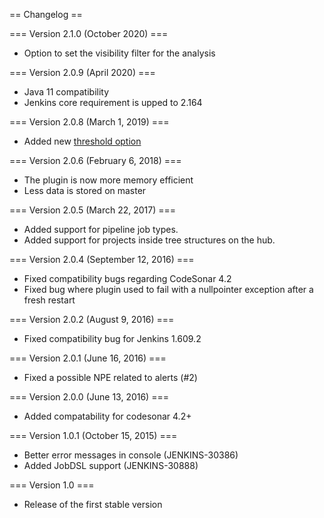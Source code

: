 == Changelog ==

=== Version 2.1.0 (October 2020) ===

* Option to set the visibility filter for the analysis

=== Version 2.0.9 (April 2020) === 

* Java 11 compatibility
* Jenkins core requirement is upped to 2.164

=== Version 2.0.8 (March 1, 2019) ===

* Added new [threshold option](https://github.com/Praqma/codesonar-plugin/issues/51)

=== Version 2.0.6 (February 6, 2018) ===

* The plugin is now more memory efficient
* Less data is stored on master 

=== Version 2.0.5 (March 22, 2017) ===

* Added support for pipeline job types.
* Added support for projects inside tree structures on the hub.

=== Version 2.0.4 (September 12, 2016) ===

* Fixed compatibility bugs regarding CodeSonar 4.2
* Fixed bug where plugin used to fail with a nullpointer exception after a fresh restart

=== Version 2.0.2 (August 9, 2016) ===

* Fixed compatibility bug for Jenkins 1.609.2

=== Version 2.0.1 (June 16, 2016) ===

* Fixed a possible NPE related to alerts (#2)

=== Version 2.0.0 (June 13, 2016) ===

* Added compatability for codesonar 4.2+

=== Version 1.0.1 (October 15, 2015) ===

* Better error messages in console (JENKINS-30386)
* Added JobDSL support (JENKINS-30888)

=== Version 1.0 ===

* Release of the first stable version
